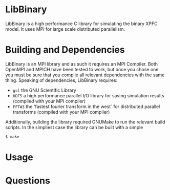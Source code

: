 # LibBinary

LibBinary is a high performance C library for simulating the binary XPFC model. It uses
MPI for large scale distributed parallelism. 

# Building and Dependencies

LibBinary is an MPI library and as such it requires an MPI Compiler. Both OpenMPI and
MPICH have been tested to work, but once you chose one you must be sure that you compile
all relevant dependencies with the same thing. Speaking of dependencies, LibBinary requires:

 - `gsl` the GNU Scientific Library
 - `HDF5` a high performance parallel I/O library for saving simulation results (compiled with your MPI compiler)
 - `FFTW3` the 'fastest fourier transform in the west` for distributed parallel transforms (compiled with your MPI compiler)

Additionally, building the library required GNUMake to run the relevant build scripts. In the
simpliest case the library can be built with a simple

```bash
$ make
```

# Usage

# Questions